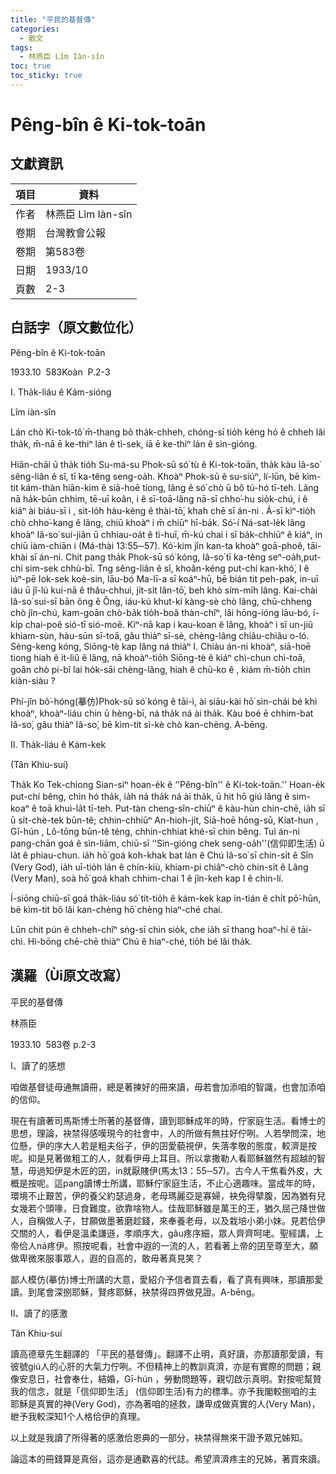 ```yaml
---
title: "平民的基督傳"
categories:
  - 散文
tags:
  - 林燕臣 Lîm Iàn-sîn
toc: true
toc_sticky: true
---
```


# Pêng-bîn ê Ki-tok-toān

## 文獻資訊

| 項目 | 資料 |
|---|---|
| 作者 | 林燕臣 Lîm Iàn-sîn |
| 卷期 | 台灣教會公報 |
| 卷期 | 第583卷 |
| 日期 | 1933/10 |
| 頁數 | 2-3 |

## 白話字（原文數位化）

Pêng-bîn ê Ki-tok-toān

1933.10  583Koàn  P.2-3

I. Tha̍k-liáu ê Kám-sióng

Lîm iàn-sîn

Lán chò Ki-tok-tô͘ m̄-thang bô tha̍k-chheh, chóng-sī tio̍h kéng hó ê chheh lâi tha̍k, m̄-nā ē ke-thiⁿ lán ê tì-sek, iā ē ke-thiⁿ lán ê sìn-gióng.

Hiān-chāi ū tha̍k tio̍h Su-má-su Phok-sū só͘ tù ê Ki-tok-toān, tha̍k kàu Iâ-so͘ sêng-liân ê sî, tī ka-têng seng-oa̍h. Khoàⁿ Phok-sū ê su-siúⁿ, lí-lūn, bē kìm-tit kám-thàn hiān-kim ê siā-hoē tiong, lâng ê só͘ chò ū bô tú-hó tī-teh. Lâng nā ha̍k-būn chhim, tē-uī koân, i ê sī-toā-lâng nā-sī chho͘-hu sio̍k-chú, i ê kiáⁿ ài biáu-sī i , sit-lo̍h hàu-kèng ê thài-tō͘, khah chē sī án-ni . Á-sī kìⁿ-tio̍h chò chho͘-kang ê lâng, chiū khoàⁿ i m̄ chiūⁿ hī-ba̍k. Só͘-í Ná-sat-le̍k lâng khoàⁿ Iâ-so͘ sui-jiân ū chhiau-oa̍t ê tì-huī, m̄-kú chai i sī ba̍k-chhiūⁿ ê kiáⁿ, in chiū iàm-chiān i (Má-thài 13:55─57). Kó͘-kim jîn kan-ta khoàⁿ goā-phoê, tāi-khài sī án-ni. Chit pang tha̍k Phok-sū só͘ kóng, Iâ-so͘ tī ka-têng seⁿ-oa̍h,put-chí sim-sek chhù-bī. Tng sêng-liân ê sî, khoân-kéng put-chí kan-khó͘, I ê iúⁿ-pē Iok-sek koè-sin, lāu-bó Ma-lī-a sī koáⁿ-hū, bē bián tit peh-pak, in-uī iáu ū jî-lú kuí-nā ê thâu-chhuì, ji̍t-si̍t lân-tō͘, beh khò sím-mi̍h lâng. Kai-chài Iâ-so͘ sui-sī bān ông ê Ông, iáu-kú khut-kí kàng-sè chò lâng, chū-chheng chò jîn-chú, kam-goān chò-ba̍k tio̍h-boâ thàn-chîⁿ, lâi hōng-ióng lāu-bó, í-ki̍p chai-poê sió-tī sió-moē. Kìⁿ-nā kap i kau-koan ê lâng, khoàⁿ i sī un-jiû khiam-sùn, hàu-sūn sī-toā, gâu thiàⁿ sī-sè, chèng-lâng chiâu-chiâu o-ló. Sèng-keng kóng, Siōng-tè kap lâng ná thiàⁿ I. Chiàu án-ni khoàⁿ, siā-hoē tiong hiah ê it-liû ê lâng, nā khoàⁿ-tio̍h Siōng-tè ê kiáⁿ chì-chun chì-toā, goān chò pi-bî lai ho̍k-sāi chèng-lâng, hiah ê chū-ko ê , kiám m̄-tio̍h chin kiàn-siàu ?

Phí-jîn bô͘-hóng(摹仿)Phok-sū só͘ kóng ê tāi-ì, ài siāu-kài hō͘ sìn-chái bé khì khoàⁿ, khoàⁿ-liáu chin ū hèng-bī, ná tha̍k ná ài tha̍k. Kàu boé ē chhim-bat Iâ-so͘, gâu thiàⁿ Iâ-so͘, bē kìm-tit sì-kè chò kan-chèng. A-bēng.

II. Tha̍k-liáu ê Kám-kek

(Tân Khiu-suí)

Tha̍k Ko Tek-chiong Sian-siⁿ hoan-e̍k ê ‘'Pêng-bîn'' ê Ki-tok-toān.'' Hoan-e̍k put-chí bêng, chin hó tha̍k, ia̍h ná tha̍k ná ài tha̍k, ū hit hō giú lâng ê sim-koaⁿ ê toā khuì-la̍t tī-teh. Put-tàn cheng-sîn-chiūⁿ ê kàu-hùn chin-chē, ia̍h sī ū si̍t-chè-tek būn-tê; chhin-chhiūⁿ An-hioh-ji̍t, Siā-hoē hōng-sū, Kiat-hun , Gī-hún , Lô-tōng būn-tê téng, chhin-chhiat khé-sī chin bêng. Tuì án-ni pang-chān goá ê sìn-liām, chiū-sī ‘'Sìn-gióng chek seng-oa̍h''(信仰即生活) ū la̍t ê phiau-chun. ia̍h hō͘ goá koh-khak bat lán ê Chú Iâ-so͘ sī chin-si̍t ê Sîn (Very God), ia̍h uī-tio̍h lán ê chín-kiù, khiam-pi chiâⁿ-chò chin-si̍t ê Lâng (Very Man), soà hō͘ goá khah chhim-chai 1 ê jîn-keh kap I ê chin-lí.

Í-siōng chiū-sī goá tha̍k-liáu só͘ tit-tio̍h ê kám-kek kap in-tián ê chi̍t pō͘-hūn, bē kìm-tit bô lâi kan-chèng hō͘ chèng hiaⁿ-ché chai.

Lūn chit pún ê chheh-chîⁿ sǹg-sī chin sio̍k, che ia̍h sī thang hoaⁿ-hí ê tāi-chì. Hi-bōng chē-chē thiàⁿ Chú ê hiaⁿ-ché, tio̍h bé lâi tha̍k.

## 漢羅（Ùi原文改寫）

平民的基督傳

林燕臣

1933.10  583卷 p.2-3

Ⅰ、讀了的感想

咱做基督徒毋通無讀冊，總是著揀好的冊來讀，毋若會加添咱的智識，也會加添咱的信仰。

現在有讀著司馬斯博士所著的基督傳，讀到耶穌成年的時，佇家庭生活。看博士的思想，理論，袂禁得感嘆現今的社會中，人的所做有無拄好佇咧。人若學問深，地位懸，伊的序大人若是粗夫俗子，伊的囝愛藐視伊，失落孝敬的態度，較濟是按呢。抑是見著做粗工的人，就看伊毋上耳目。所以拿撒勒人看耶穌雖然有超越的智慧，毋過知伊是木匠的囝，in就厭賤伊(馬太13：55─57)。古今人干焦看外皮，大概是按呢。這pang讀博士所講，耶穌佇家庭生活，不止心適趣味。當成年的時，環境不止艱苦，伊的養父約瑟過身，老母瑪麗亞是寡婦，袂免得擘腹，因為猶有兒女幾若个頭喙，日食難度，欲靠啥物人。佳哉耶穌雖是萬王的王，猶久屈己降世做人，自稱做人子，甘願做墨著磨趁錢，來奉養老母，以及栽培小弟小妹。見若佮伊交關的人，看伊是溫柔謙遜，孝順序大，gâu疼序細，眾人齊齊呵咾。聖經講，上帝佮人ná疼伊。照按呢看，社會中遐的一流的人，若看著上帝的囝至尊至大，願做卑微來服事眾人，遐的自高的，敢毋著真見笑？

鄙人模仿(摹仿)博士所講的大意，愛紹介予信者買去看，看了真有興味，那讀那愛讀。到尾會深捌耶穌，賢疼耶穌，袂禁得四界做見證。A-bēng。

Ⅱ、讀了的感激

Tân Khiu-suí

讀高德章先生翻譯的 「平民的基督傳」。翻譯不止明，真好讀，亦那讀那愛讀，有彼號giú人的心肝的大氣力佇咧。不但精神上的教訓真濟，亦是有實際的問題；親像安息日，社會奉仕，結婚，Gī-hún ，勞動問題等，親切啟示真明。對按呢幫贊我的信念，就是「信仰即生活」 (信仰即生活)有力的標準。亦予我閣較捌咱的主耶穌是真實的神(Very God)，亦為著咱的拯救，謙卑成做真實的人(Very Man)，紲予我較深知1个人格佮伊的真理。

以上就是我讀了所得著的感激佮恩典的一部分，袂禁得無來干證予眾兄姊知。

論這本的冊錢算是真俗，這亦是通歡喜的代誌。希望濟濟疼主的兄姊，著買來讀。
